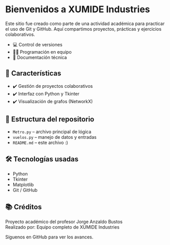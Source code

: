# Bienvenidos a XUMIDE Industries

Este sitio fue creado como parte de una actividad académica para practicar el uso de Git y GitHub. Aquí compartimos proyectos, prácticas y ejercicios colaborativos.

- 💻 Control de versiones
- 👨‍💻 Programación en equipo
- 📘 Documentación técnica

## 🚀 Características
- ✔️ Gestión de proyectos colaborativos
- ✔️ Interfaz con Python y Tkinter
- ✔️ Visualización de grafos (NetworkX)

## 📁 Estructura del repositorio
- `Metro.py` – archivo principal de lógica
- `vuelos.py` – manejo de datos y entradas
- `README.md` – este archivo :)

## 🛠️ Tecnologías usadas
- Python
- Tkinter
- Matplotlib
- Git / GitHub

## 📚 Créditos
Proyecto académico del profesor Jorge Anzaldo Bustos  
Realizado por: Equipo completo de XUMIDE Industries

Síguenos en GitHub para ver los avances.
